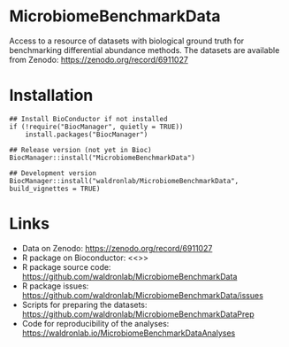 # MicrobiomeBenchmarkData

Access to a resource of datasets with biological ground truth for benchmarking
differential abundance methods. The datasets are available from Zenodo:
https://zenodo.org/record/6911027

# Installation

```
## Install BioConductor if not installed
if (!require("BiocManager", quietly = TRUE))
    install.packages("BiocManager")

## Release version (not yet in Bioc)
BiocManager::install("MicrobiomeBenchmarkData")

## Development version
BiocManager::install("waldronlab/MicrobiomeBenchmarkData", build_vignettes = TRUE)
```

# Links

+ Data on Zenodo: https://zenodo.org/record/6911027
+ R package on Bioconductor: <<<Insert link here when created>>>
+ R package source code: https://github.com/waldronlab/MicrobiomeBenchmarkData
+ R package issues: https://github.com/waldronlab/MicrobiomeBenchmarkData/issues
+ Scripts for preparing the datasets: https://github.com/waldronlab/MicrobiomeBenchmarkDataPrep
+ Code for reproducibility of the analyses: https://waldronlab.io/MicrobiomeBenchmarkDataAnalyses
